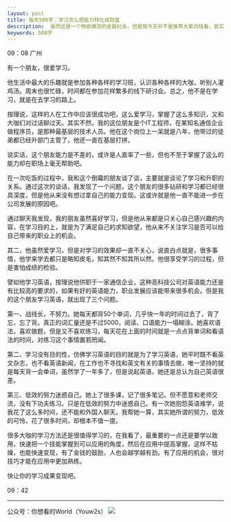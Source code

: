 ```yaml
---
layout: post
title: 每天500字：学习怎么把能力转化成财富
description:  虽然这是一个物欲横流的金器社会，但是我今天并不是推荐大家向钱看，我实际想谈的是关于学习，能力和变现的关系。
keywords: 500字
---
```


09：08 广州

有一个朋友，很爱学习。

他生活中最大的乐趣就是参加各种各样的学习班，认识各种各样的大咖，听别人灌鸡汤。周末也很忙碌，时间都在参加花样繁多的线下研讨会。总之，他不是在学习，就是在去学习的路上。

按理说，这样的人在工作中应该很成功吧，这么爱学习，掌握了这么多知识，又和大咖们对过话聊过天。其实不然，我的这位朋友是个IT工程师，在某知名通信企业做程序员，是那种最基层的技术人员。他在这个岗位上一呆就是八年，他带过的徒弟都已经升部门主管了，他还一直在基层打拼。

说实话，这个朋友能力是不差的，或许是人直率了一些，但也不至于掌握了这么的能力却在职场上毫无帮助吧。

在一次吃饭的过程中，我和这个倒霉的朋友谈了谈，主要就是谈论了学习和升职的关系。通过这次的谈话，我发现了一个问题，这个朋友的很多钻研和学习都已经很具深度，但是他从来没有想过拿自己的能力变现。这或许就是他一直不能进一步在公司发展的原因吧。

通过聊天我发现，我的朋友虽然喜好学习，但是他从来都是只关心自己感兴趣的内容，在学习目的上，就是为了满足自己的求知欲望，他从来不关注学习是否可以给自己带来的职业上的机会。

其二，他虽然爱学习，但是对学习的效果却一直不关心，说直白点就是，很多事情，他学来学去都只是略知皮毛，知其然不知其所以然。他很享受学习的过程，但是害怕成绩的检验。

譬如他学习英语，按理说他供职于一家通信企业，这种高科技公司对英语能力还是有比较高的要求的，如果有好的英语能力，职业发展应该能带来很多机会。但是我的这个朋友学习英语，就出现了三个问题。

第一、战线长，不努力。她每天都背50个单词，几乎快一年的时间过去了，背了忘，忘了背。真正的词汇量还是不过5000，阅读、口语能力一塌糊涂。她喜欢语法，喜欢做题，但是又不喜欢练习，每天花在上面的时间就是一点点背单词和看语法的时间，对练习这个事情置若罔闻。

第二、学习没有目的性，仿佛学习英语的目的就是为了学习英语，她平时既不看英文杂志，也不看英语新闻，在工作也不寻找和英文有关的事情去做，唯一坚持的就是每天背一会单词，虽然学了一年多了，但是说起英语，她还是总认为自己英语很差。

第三、低效的努力迷惑自己。她上了很多课，记了很多笔记。但不愿意和老师交流，没有下功夫练习。只是在低效的努力中迷惑自己。有一次她抱怨英语难学，说我花了这么多时间，还不能和外国人聊天。我帮她一算，其实她所谓的努力，低效的可怜，花了很多时间，却根本不值一提。

很多大咖的学习方法还是很值得学习的，在我看了，最重要的一点还是要学以致用，快速把一个技能掌握到可以应用的角度，然后在应用中提高掌握，这样不枯燥，也能快速变现，有了金钱的鼓励，人也会越学越有劲。有了应用的机会，很对技巧才能在应用中更加熟练。

快让你的学习成果变现吧。

09：42

---- 
公众号：你想看的World（Youw2s）
![][image-1]

[image-1]:	http://upload-images.jianshu.io/upload_images/3342594-dca1f89eba3e50ca.jpg?imageMogr2/auto-orient/strip%7CimageView2/2/w/1240